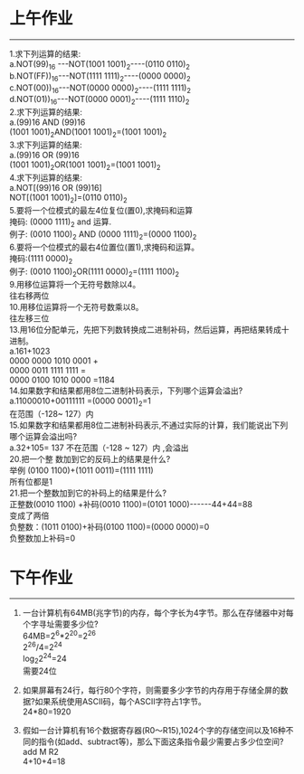 # 上午作业 
------------ 
1.求下列运算的结果:  
a.NOT(99)<sub>16</sub> ---NOT(1001 1001)<sub>2</sub>----(0110 0110)<sub>2</sub>  
b.NOT(FF))<sub>16</sub>---NOT(1111 1111)<sub>2</sub>----(0000 0000)<sub>2</sub>   
c.NOT(00))<sub>16</sub>---NOT(0000 0000)<sub>2</sub>----(1111 1111)<sub>2</sub>   
d.NOT(01))<sub>16</sub>---NOT(0000 0001)<sub>2</sub>----(1111 1110)<sub>2</sub>  
2.求下列运算的结果:  
a.(99)16 AND (99)16  
(1001 1001)<sub>2</sub>AND(1001 1001)<sub>2</sub>=(1001 1001)<sub>2</sub>  
3.求下列运算的结果:  
a.(99)16 OR (99)16   
(1001 1001)<sub>2</sub>OR(1001 1001)<sub>2</sub>=(1001 1001)<sub>2</sub>  
4.求下列运算的结果:  
a.NOT[(99)16 OR (99)16]   
NOT[(1001 1001)<sub>2</sub>]=(0110 0110)<sub>2</sub>  
5.要将一个位模式的最左4位复位(置0),求掩码和运算  
 掩码: (0000 1111)<sub>2</sub> 
 and 运算.  
  例子: (0010 1100)<sub>2</sub> AND (0000 1111)<sub>2</sub>=(0000 1100)<sub>2</sub>   
6.要将一个位模式的最右4位置位(置1),求掩码和运算。  
掩码:(1111 0000)<sub>2</sub>  
例子: (0010 1100)<sub>2</sub>OR(1111 0000)<sub>2</sub>=(1111 1100)<sub>2</sub>  
9.用移位运算将一个无符号数除以4。  
往右移两位   
10.用移位运算将一个无符号数乘以8。  
往左移三位  
13.用16位分配单元，先把下列数转换成二进制补码，然后运算，再把结果转成十进制。  
a.161+1023  
 0000 0000 1010 0001 +  
 0000 0011 1111 1111 =  
 0000 0100 1010 0000 =1184    
14.如果数字和结果都用8位二进制补码表示，下列哪个运算会溢出?  
a.11000010+00111111  =(0000 0001)<sub>2</sub>=1  
在范围（-128~ 127）内   
15.如果数字和结果都用8位二进制补码表示,不通过实际的计算，我们能说出下列哪个运算会溢出吗?  
a.32+105=     137 不在范围（-128 ~ 127）内 ,会溢出    
20.把一个整    数加到它的反码上的结果是什么?  
 举例 (0100 1100)+(1011 0011)=(1111 1111)  
 所有位都是1  
21.把一个整数加到它的补码上的结果是什么?  
正整数(0010 1100) +补码(0010 1100)=(0101 1000)------44+44=88  
变成了两倍  
负整数：(1011 0100)+补码(0100 1100)=(0000 0000)=0  
负整数加上补码=0  
 

# 下午作业
----------------
1. 一台计算机有64MB(兆字节)的内存，每个字长为4字节。那么在存储器中对每个字寻址需要多少位?  
64MB=2<sup>6</sup>*2<sup>20</sup>=2<sup>26</sup>  
2<sup>26</sup>/4=2<sup>24</sup>  
log<sub>2</sub>2<sup>24</sup>=24  
需要24位  

2. 如果屏幕有24行，每行80个字符，则需要多少字节的内存用于存储全屏的数据?如果系统使用ASCII码，每个ASCII字符占1字节。  
24*80=1920  


3. 假如一台计算机有16个数据寄存器(R0〜R15),1024个字的存储空间以及16种不同的指令(如add、subtract等)，那么下面这条指令最少需要占多少位空间?  
add M R2  
4+10+4=18

 




 

